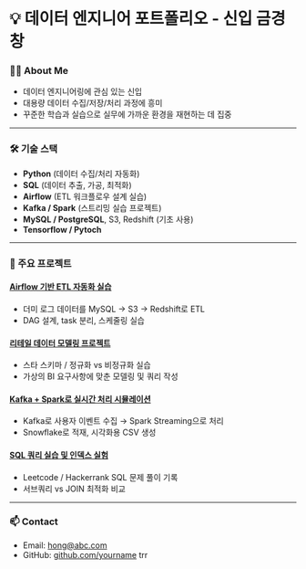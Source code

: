 # 💡 데이터 엔지니어 포트폴리오 - 신입 금경창

### 🙋‍♂️ About Me
- 데이터 엔지니어링에 관심 있는 신입
- 대용량 데이터 수집/저장/처리 과정에 흥미
- 꾸준한 학습과 실습으로 실무에 가까운 환경을 재현하는 데 집중

---

### 🛠 기술 스택
- **Python** (데이터 수집/처리 자동화)
- **SQL** (데이터 추출, 가공, 최적화)
- **Airflow** (ETL 워크플로우 설계 실습)
- **Kafka / Spark** (스트리밍 실습 프로젝트)
- **MySQL / PostgreSQL**, S3, Redshift (기초 사용)
- **Tensorflow / Pytoch**
---

### 📌 주요 프로젝트

#### [Airflow 기반 ETL 자동화 실습](./etl-with-airflow)
- 더미 로그 데이터를 MySQL → S3 → Redshift로 ETL
- DAG 설계, task 분리, 스케줄링 실습

#### [리테일 데이터 모델링 프로젝트](./data-modeling-retail)
- 스타 스키마 / 정규화 vs 비정규화 실습
- 가상의 BI 요구사항에 맞춘 모델링 및 쿼리 작성

#### [Kafka + Spark로 실시간 처리 시뮬레이션](./streaming-log-kafka-spark)
- Kafka로 사용자 이벤트 수집 → Spark Streaming으로 처리
- Snowflake로 적재, 시각화용 CSV 생성

#### [SQL 쿼리 실습 및 인덱스 실험](./sql-practice)
- Leetcode / Hackerrank SQL 문제 풀이 기록
- 서브쿼리 vs JOIN 최적화 비교

---

### 📫 Contact
- Email: hong@abc.com
- GitHub: [github.com/yourname](https://github.com/yourname)
trr
